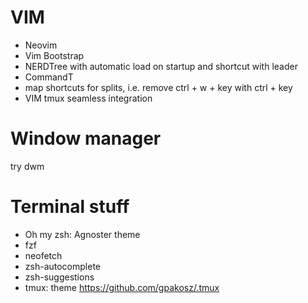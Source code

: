 # VIM

- Neovim
- Vim Bootstrap
- NERDTree with automatic load on startup and shortcut with leader
- CommandT
- map shortcuts for splits, i.e. remove ctrl + w + key with ctrl + key
- VIM tmux seamless integration

# Window manager

try dwm

# Terminal stuff

- Oh my zsh: Agnoster theme
- fzf
- neofetch
- zsh-autocomplete
- zsh-suggestions
- tmux: theme https://github.com/gpakosz/.tmux
